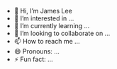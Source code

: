 - 👋 Hi, I’m James Lee
- 👀 I’m interested in ...
- 🌱 I’m currently learning ...
- 💞️ I’m looking to collaborate on ...
- 📫 How to reach me ...
- 😄 Pronouns: ...
- ⚡ Fun fact: ...

<!---
jamesleeksc/jamesleeksc is a ✨ special ✨ repository because its `README.md` (this file) appears on your GitHub profile.
You can click the Preview link to take a look at your changes.
--->
